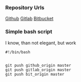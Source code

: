 ### Repository Urls
[Github](https://github.com/SunBrooo/github_test)
[Gitlab](https://gitlab.com/sunbrooo/gitlab_test)
[Bitbucket](https://bitbucket.org/SunBrooo/bit_test/src/master/)

### Simple bash script

I know, than not elegant, but work
````
#!/bin/bash


git push github_origin master
git push gitlab_origin master
git push bit_origin master

`````

